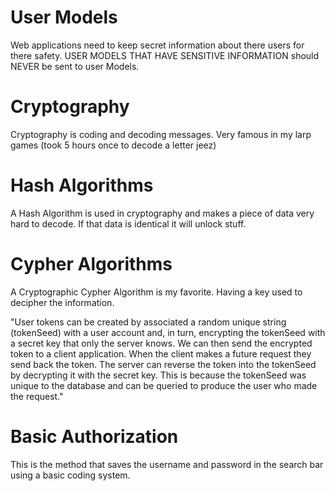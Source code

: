 # User Models

Web applications need to keep secret information about there users for there safety. USER MODELS THAT HAVE SENSITIVE INFORMATION should NEVER be sent to user Models.

# Cryptography

Cryptography is coding and decoding messages. Very famous in my larp games (took 5 hours once to decode a letter jeez)

# Hash Algorithms

A Hash Algorithm is used in cryptography and makes a piece of data very hard to decode. If that data is identical it will unlock stuff.

# Cypher Algorithms

A Cryptographic Cypher Algorithm is my favorite. Having a key used to decipher the information. 

"User tokens can be created by associated a random unique string (tokenSeed) with a user account and, in turn, encrypting the tokenSeed with a secret key that only the server knows. We can then send the encrypted token to a client application. When the client makes a future request they send back the token. The server can reverse the token into the tokenSeed by decrypting it with the secret key. This is because the tokenSeed was unique to the database and can be queried to produce the user who made the request."

# Basic Authorization

This is the method that saves the username and password in the search bar using a basic coding system.